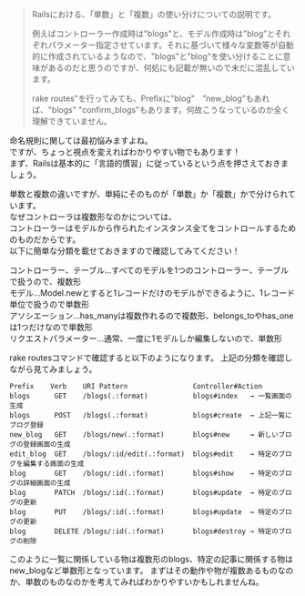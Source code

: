 >Railsにおける、「単数」と「複数」の使い分けについての説明です。
>
>例えばコントローラー作成時は"blogs"と、モデル作成時は"blog”とそれぞれパラメーター指定させています。それに基づいて様々な変数等が自動的に作成されているようなので、"blogs"と"blog"を使い分けることに意味があるのだと思うのですが、何処にも記載が無いので未だに混乱しています。
>
>rake routes"を行ってみても、Prefixに"blog"　”new_blog"もあれば、"blogs" "confirm_blogs"もあります。何故こうなっているのか全く理解できていません。

命名規則に関しては最初悩みますよね。  
ですが、ちょっと視点を変えればわかりやすい物でもあります！  
まず、Railsは基本的に「言語的慣習」に従っているという点を押さえておきましょう。  

単数と複数の違いですが、単純にそのものが「単数」か「複数」かで分けられています。  
なぜコントローラは複数形なのかについては、  
コントローラーはモデルから作られたインスタンス全てをコントロールするためのものだからです。  
以下に簡単な分類を載せておきますので確認してみてください！  

コントローラー、テーブル…すべてのモデルを1つのコントローラー、テーブルで扱うので、複数形  
モデル…Model.newとすると1レコードだけのモデルができるように、1レコード単位で扱うので単数形  
アソシエーション…has_manyは複数作れるので複数形、belongs_toやhas_oneは1つだけなので単数形  
リクエストパラメーター…通常、一度に1モデルしか編集しないので、単数形  

rake routesコマンドで確認すると以下のようになります。
上記の分類を確認しながら見てみましょう。
```
Prefix    Verb    URI Pattern                Controller#Action
blogs      GET    /blogs(.:format)           blogs#index   → 一覧画面の生成  
blogs      POST   /blogs(.:format)           blogs#create  → 上記一覧にブログ登録 
new_blog   GET    /blogs/new(.:format)       blogs#new     → 新しいブログの登録画面の生成
edit_blog  GET    /blogs/:id/edit(.:format)  blogs#edit    → 特定のブログを編集する画面の生成   
blog       GET    /blogs/:id(.:format)       blogs#show    → 特定のブログの詳細画面の生成
blog       PATCH  /blogs/:id(.:format)       blogs#update  → 特定のブログの更新
blog       PUT    /blogs/:id(.:format)       blogs#update  → 特定のブログの更新
blog       DELETE /blogs/:id(.:format)       blogs#destroy → 特定のブログの削除
```
このように一覧に関係している物は複数形のblogs、特定の記事に関係する物はnew_blogなど単数形となっています。 
まずはその動作や物が複数あるものなのか、単数のものなのかを考えてみればわかりやすいかもしれませんね。
